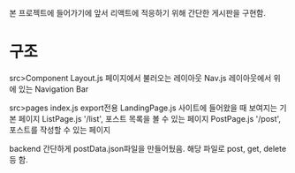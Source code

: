 본 프로젝트에 들어가기에 앞서 리액트에 적응하기 위해 간단한 게시판을 구현함.

# 구조

src>Component
Layout.js 페이지에서 불러오는 레이아웃
Nav.js 레이아웃에서 위에 있는 Navigation Bar

src>pages
index.js export전용
LandingPage.js 사이트에 들어왔을 때 보여지는 기본 페이지
ListPage.js '/list', 포스트 목록을 볼 수 있는 페이지
PostPage.js '/post', 포스트를 작성할 수 있는 페이지

backend
간단하게 postData.json파일을 만들어뒀음.
해당 파일로 post, get, delete 등 함.